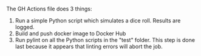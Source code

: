 The GH Actions file does 3 things:

1. Run a simple Python script which simulates a dice roll.  Results are logged.
2. Build and push docker image to Docker Hub
3. Run pylint on all the Python scripts in the "test" folder.  This step is done last because it appears that linting errors will abort the job.

